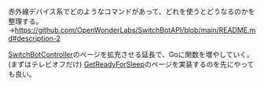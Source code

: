 赤外線デバイス系でどのようなコマンドがあって、どれを使うとどうなるのかを整理する。
→https://github.com/OpenWonderLabs/SwitchBotAPI/blob/main/README.md#description-2

[SwitchBotController](frontend/src/pages/SwitchBotController)のページを拡充させる延長で、Goに関数を増やしていく。(まずはテレビオフだけ)
[GetReadyForSleep](frontend/src/pages/GetReadyForSleep)のページを実装するのを先にやっても良い。